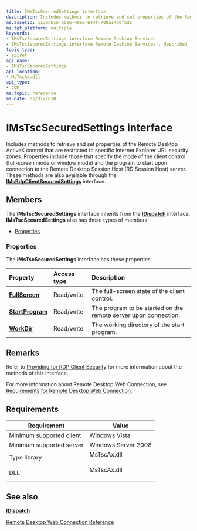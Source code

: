 ```yaml
---
title: IMsTscSecuredSettings interface
description: Includes methods to retrieve and set properties of the Remote Desktop ActiveX control that are restricted to specific Internet Explorer URL security zones.
ms.assetid: 1136dbc5-abe6-40e0-b44f-700a1460fbd2
ms.tgt_platform: multiple
keywords:
- IMsTscSecuredSettings interface Remote Desktop Services
- IMsTscSecuredSettings interface Remote Desktop Services , described
topic_type:
- apiref
api_name:
- IMsTscSecuredSettings
api_location:
- MsTscAx.dll
api_type:
- COM
ms.topic: reference
ms.date: 05/31/2018
---
```


# IMsTscSecuredSettings interface

Includes methods to retrieve and set properties of the Remote Desktop ActiveX control that are restricted to specific Internet Explorer URL security zones. Properties include those that specify the mode of the client control (full-screen mode or window mode) and the program to start upon connection to the Remote Desktop Session Host (RD Session Host) server. These methods are also available through the [**IMsRdpClientSecuredSettings**](imsrdpclientsecuredsettings-interface.md) interface.

## Members

The **IMsTscSecuredSettings** interface inherits from the [**IDispatch**](/windows/win32/api/oaidl/nn-oaidl-idispatch) interface. **IMsTscSecuredSettings** also has these types of members:

-   [Properties](#properties)

### Properties

The **IMsTscSecuredSettings** interface has these properties.



| Property                                                              | Access type           | Description                                                                |
|:----------------------------------------------------------------------|:----------------------|:---------------------------------------------------------------------------|
| [**FullScreen**](imstscsecuredsettings-fullscreen.md)<br/>     | Read/write<br/> | The full-screen state of the client control.<br/>                    |
| [**StartProgram**](imstscsecuredsettings-startprogram.md)<br/> | Read/write<br/> | The program to be started on the remote server upon connection.<br/> |
| [**WorkDir**](imstscsecuredsettings-workdir.md)<br/>           | Read/write<br/> | The working directory of the start program.<br/>                     |



 

## Remarks

Refer to [Providing for RDP Client Security](providing-for-rdp-client-security.md) for more information about the methods of this interface.

For more information about Remote Desktop Web Connection, see [Requirements for Remote Desktop Web Connection](requirements-for-remote-desktop-web-connection.md).

## Requirements



| Requirement | Value |
|-------------------------------------|----------------------------------------------------------------------------------------|
| Minimum supported client<br/> | Windows Vista<br/>                                                               |
| Minimum supported server<br/> | Windows Server 2008<br/>                                                         |
| Type library<br/>             | <dl> <dt>MsTscAx.dll</dt> </dl> |
| DLL<br/>                      | <dl> <dt>MsTscAx.dll</dt> </dl> |



## See also

<dl> <dt>

[**IDispatch**](/windows/win32/api/oaidl/nn-oaidl-idispatch)
</dt> <dt>

[Remote Desktop Web Connection Reference](remote-desktop-web-connection-reference.md)
</dt> </dl>

 

